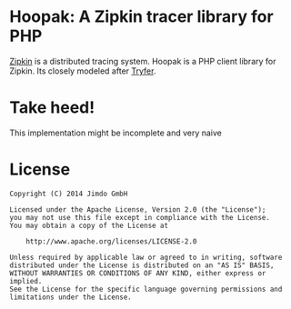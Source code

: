 Hoopak: A Zipkin tracer library for PHP
=======================================

[Zipkin][0] is a distributed tracing system. Hoopak is a PHP client library for 
Zipkin. Its closely modeled after [Tryfer][1].

Take heed!
==========
This implementation might be incomplete and very naive

License
=======
```
Copyright (C) 2014 Jimdo GmbH

Licensed under the Apache License, Version 2.0 (the "License");
you may not use this file except in compliance with the License.
You may obtain a copy of the License at

    http://www.apache.org/licenses/LICENSE-2.0

Unless required by applicable law or agreed to in writing, software
distributed under the License is distributed on an "AS IS" BASIS,
WITHOUT WARRANTIES OR CONDITIONS OF ANY KIND, either express or implied.
See the License for the specific language governing permissions and
limitations under the License.
```

[0]: http://github.com/twitter/zipkin
[1]: http://github.com/racker/tryfer
